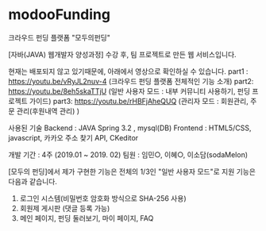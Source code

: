 # modooFunding
크라우드 펀딩 플랫폼 "모두의펀딩"

[자바(JAVA) 웹개발자 양성과정] 수강 후, 팀 프로젝트로 만든 웹 서비스입니다.

현재는 배포되지 않고 있기때문에, 아래에서 영상으로 확인하실 수 있습니다. 
part1 : https://youtu.be/vRyJL2nuv-4 (크라우드 펀딩 플랫폼 전체적인 기능 소개)
part2: https://youtu.be/8eh5skaTTjU (일반 사용자 모드 : 내부 커뮤니티 사용하기, 펀딩 프로젝트 가이드)
part3: https://youtu.be/rHBFjAheQUQ (관리자 모드 : 회원관리, 주문 관리(후원내역 관리) )

사용된 기술
Backend : JAVA Spring 3.2 , mysql(DB)
Frontend : HTML5/CSS, javascript, 카카오 주소 찾기 API, CKeditor

개발 기간 : 4주 (2019.01 ~ 2019. 02)
팀원 : 임민○, 이혜○, 이소담(sodaMelon)


[모두의 펀딩]에서 제가 구현한 기능은 전체의 1/3인 "일반 사용자 모드"로 지원 기능은 다음과 같습니다.
1. 로그인 시스템(비밀번호 암호화 방식으로 SHA-256 사용)
2. 회원제 게시판 (댓글 등록 가능)
3. 메인 페이지, 펀딩 둘러보기, 마이 페이지, FAQ

